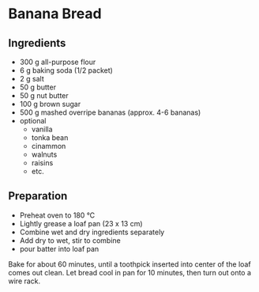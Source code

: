 Banana Bread
============

Ingredients
-----------

* 300 g all-purpose flour
* 6 g baking soda (1/2 packet)
* 2 g salt
* 50 g butter
* 50 g nut butter
* 100 g brown sugar
* 500 g mashed overripe bananas (approx. 4-6 bananas)
* optional
    * vanilla
    * tonka bean
    * cinammon
    * walnuts
    * raisins
    * etc.

Preparation
-----------

* Preheat oven to 180 °C
* Lightly grease a loaf pan (23 x 13 cm)
* Combine wet and dry ingredients separately
* Add dry to wet, stir to combine
* pour batter into loaf pan

Bake for about 60 minutes, until a toothpick inserted into center of the loaf comes out clean. Let bread cool in pan for 10 minutes, then turn out onto a wire rack.